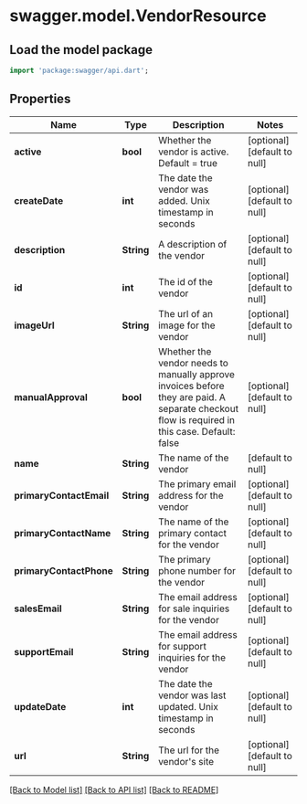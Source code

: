# swagger.model.VendorResource

## Load the model package
```dart
import 'package:swagger/api.dart';
```

## Properties
Name | Type | Description | Notes
------------ | ------------- | ------------- | -------------
**active** | **bool** | Whether the vendor is active.  Default &#x3D; true | [optional] [default to null]
**createDate** | **int** | The date the vendor was added. Unix timestamp in seconds | [optional] [default to null]
**description** | **String** | A description of the vendor | [optional] [default to null]
**id** | **int** | The id of the vendor | [optional] [default to null]
**imageUrl** | **String** | The url of an image for the vendor | [optional] [default to null]
**manualApproval** | **bool** | Whether the vendor needs to manually approve invoices before they are paid.  A separate checkout flow is required in this case.  Default: false | [optional] [default to null]
**name** | **String** | The name of the vendor | [default to null]
**primaryContactEmail** | **String** | The primary email address for the vendor | [optional] [default to null]
**primaryContactName** | **String** | The name of the primary contact for the vendor | [optional] [default to null]
**primaryContactPhone** | **String** | The primary phone number for the vendor | [optional] [default to null]
**salesEmail** | **String** | The email address for sale inquiries for the vendor | [optional] [default to null]
**supportEmail** | **String** | The email address for support inquiries for the vendor | [optional] [default to null]
**updateDate** | **int** | The date the vendor was last updated. Unix timestamp in seconds | [optional] [default to null]
**url** | **String** | The url for the vendor&#39;s site | [optional] [default to null]

[[Back to Model list]](../README.md#documentation-for-models) [[Back to API list]](../README.md#documentation-for-api-endpoints) [[Back to README]](../README.md)


